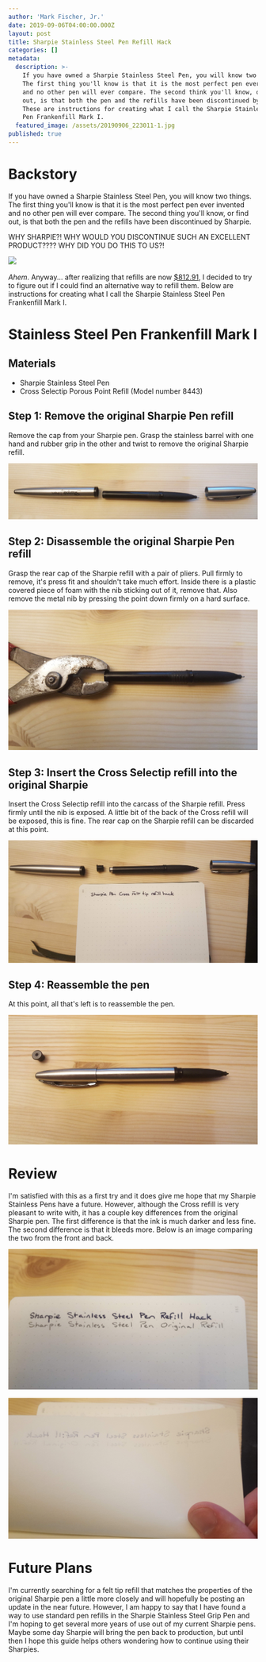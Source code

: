 ```yaml
---
author: 'Mark Fischer, Jr.'
date: 2019-09-06T04:00:00.000Z
layout: post
title: Sharpie Stainless Steel Pen Refill Hack
categories: []
metadata:
  description: >-
    If you have owned a Sharpie Stainless Steel Pen, you will know two things.
    The first thing you'll know is that it is the most perfect pen ever invented
    and no other pen will ever compare. The second think you'll know, or find
    out, is that both the pen and the refills have been discontinued by Sharpie.
    These are instructions for creating what I call the Sharpie Stainless Steel
    Pen Frankenfill Mark I.
  featured_image: /assets/20190906_223011-1.jpg
published: true
---
```


# Backstory

If you have owned a Sharpie Stainless Steel Pen, you will know two things. The first thing you'll know is that it is the most perfect pen ever invented and no other pen will ever compare. The second thing you'll know, or find out, is that both the pen and the refills have been discontinued by Sharpie.

WHY SHARPIE?! WHY WOULD YOU DISCONTINUE SUCH AN EXCELLENT PRODUCT???? WHY DID YOU DO THIS TO US?!

![](https://media.giphy.com/media/3t7RAFhu75Wwg/source.gif)

*Ahem*. Anyway... after realizing that refills are now [$812.91](https://www.amazon.com/Sharpie-Stainless-1800702-Refills-1800730/dp/B00MCZXASA), I decided to try to figure out if I could find an alternative way to refill them. Below are instructions for creating what I call the Sharpie Stainless Steel Pen Frankenfill Mark I.

# Stainless Steel Pen Frankenfill Mark I

## Materials

* Sharpie Stainless Steel Pen
* Cross Selectip Porous Point Refill (Model number 8443)

## Step 1: Remove the original Sharpie Pen refill

Remove the cap from your Sharpie pen. Grasp the stainless barrel with one hand and rubber grip in the other and twist to remove the original Sharpie refill.

![](/assets/20190906_230111.jpg)

## Step 2: Disassemble the original Sharpie Pen refill

Grasp the rear cap of the Sharpie refill with a pair of pliers. Pull firmly to remove, it's press fit and shouldn't take much effort. Inside there is a plastic covered piece of foam with the nib sticking out of it, remove that. Also remove the metal nib by pressing the point down firmly on a hard surface.

![](/assets/20190906_230201.jpg)

## Step 3: Insert the Cross Selectip refill into the original Sharpie

Insert the Cross Selectip refill into the carcass of the Sharpie refill. Press firmly until the nib is exposed. A little bit of the back of the Cross refill will be exposed, this is fine. The rear cap on the Sharpie refill can be discarded at this point.

![](/assets/20190906_223011-1.jpg)

## Step 4: Reassemble the pen

At this point, all that's left is to reassemble the pen.

![](/assets/20190906_223032.jpg)

# Review

I'm satisfied with this as a first try and it does give me hope that my Sharpie Stainless Pens have a future. However, although the Cross refill is very pleasant to write with, it has a couple key differences from the original Sharpie pen. The first difference is that the ink is much darker and less fine. The second difference is that it bleeds more. Below is an image comparing the two from the front and back.

![](/assets/20190906_230007.jpg)

![](/assets/20190906_230019.jpg)

# Future Plans

I'm currently searching for a felt tip refill that matches the properties of the original Sharpie pen a little more closely and will hopefully be posting an update in the near future. However, I am happy to say that I have found a way to use standard pen refills in the Sharpie Stainless Steel Grip Pen and I'm hoping to get several more years of use out of my current Sharpie pens. Maybe some day Sharpie will bring the pen back to production, but until then I hope this guide helps others wondering how to continue using their Sharpies.

